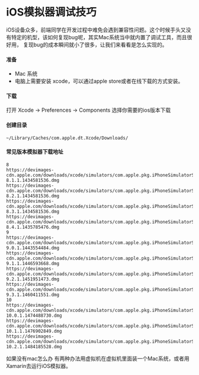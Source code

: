 # iOS模拟器调试技巧

iOS设备众多，前端同学在开发过程中难免会遇到兼容性问题。这个时候手头又没有特定的机型，该如何复现bug呢，其实Mac系统当中就内置了调试工具，而且很好用，
复现bug的成本瞬间就小了很多，让我们来看看是怎么实现的。

#### 准备

- Mac 系统
- 电脑上需要安装 xcode，可以通过apple store或者在线下载的方式安装。

#### 下载

打开 Xcode -> Preferences -> Components 
选择你需要的ios版本下载


#### 创建目录

```
~/Library/Caches/com.apple.dt.Xcode/Downloads/
```

#### 常见版本模拟器下载地址

```
8
https://devimages-cdn.apple.com/downloads/xcode/simulators/com.apple.pkg.iPhoneSimulatorSDK8_1-8.1.1.1434581536.dmg
https://devimages-cdn.apple.com/downloads/xcode/simulators/com.apple.pkg.iPhoneSimulatorSDK8_2-8.2.1.1434581536.dmg
https://devimages-cdn.apple.com/downloads/xcode/simulators/com.apple.pkg.iPhoneSimulatorSDK8_3-8.3.1.1434581536.dmg
https://devimages-cdn.apple.com/downloads/xcode/simulators/com.apple.pkg.iPhoneSimulatorSDK8_4-8.4.1.1435785476.dmg
9
https://devimages-cdn.apple.com/downloads/xcode/simulators/com.apple.pkg.iPhoneSimulatorSDK9_0-9.0.1.1443554484.dmg
https://devimages-cdn.apple.com/downloads/xcode/simulators/com.apple.pkg.iPhoneSimulatorSDK9_1-9.1.1.1446593668.dmg
https://devimages-cdn.apple.com/downloads/xcode/simulators/com.apple.pkg.iPhoneSimulatorSDK9_2-9.2.1.1451951473.dmg
https://devimages-cdn.apple.com/downloads/xcode/simulators/com.apple.pkg.iPhoneSimulatorSDK9_3-9.3.1.1460411551.dmg
10
https://devimages-cdn.apple.com/downloads/xcode/simulators/com.apple.pkg.iPhoneSimulatorSDK10_0-10.0.1.1474488730.dmg
https://devimages-cdn.apple.com/downloads/xcode/simulators/com.apple.pkg.iPhoneSimulatorSDK10_1-10.1.1.1476902849.dmg
https://devimages-cdn.apple.com/downloads/xcode/simulators/com.apple.pkg.iPhoneSimulatorSDK10_2-10.2.1.1484185528.dmg
```

如果没有mac怎么办
有两种办法用虚拟机在虚拟机里面装一个Mac系统，或者用Xamarin去运行iOS模拟器。
